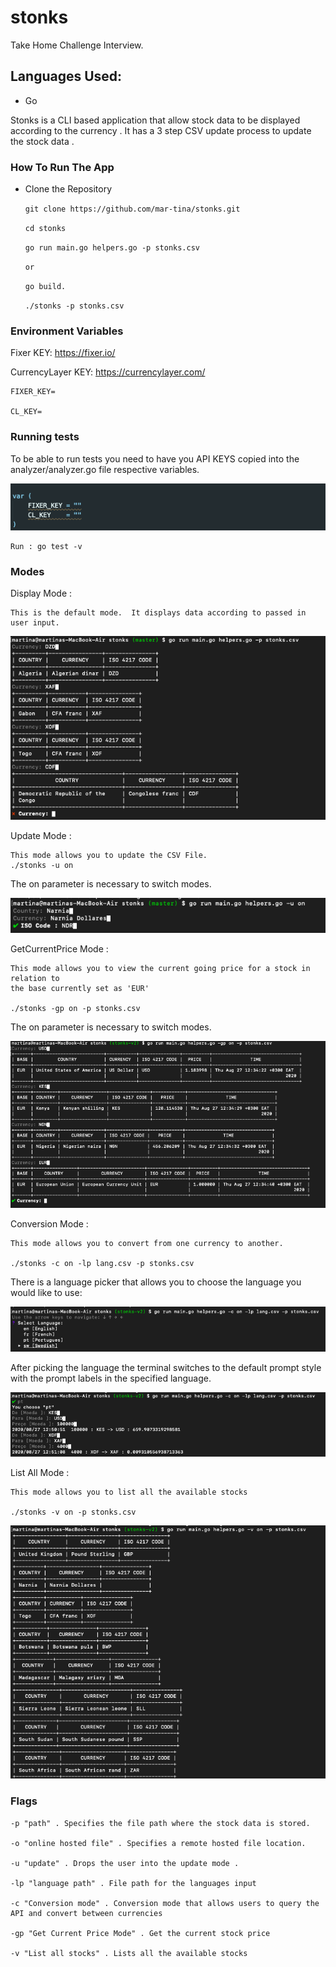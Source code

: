# stonks

Take Home Challenge Interview.

## Languages Used:

- Go

Stonks is a CLI based application that allow stock data to be displayed according to the currency . It has a 3
step CSV update process to update the stock data .

### How To Run The App

- Clone the Repository

  `git clone https://github.com/mar-tina/stonks.git`

  `cd stonks`

  `go run main.go helpers.go -p stonks.csv`

  `or`

  `go build.`

  `./stonks -p stonks.csv`

### Environment Variables

Fixer KEY: https://fixer.io/

CurrencyLayer KEY: https://currencylayer.com/

    FIXER_KEY=

    CL_KEY=

### Running tests

To be able to run tests you need to have you API KEYS copied into the analyzer/analyzer.go file
respective variables.

![Keys ](https://github.com/mar-tina/stonks/blob/stonks-v2/keys.png)

    Run : go test -v

### Modes

Display Mode :

    This is the default mode.  It displays data according to passed in user input.

![Default Mode](https://github.com/mar-tina/stonks/blob/master/defaultmode.png)

Update Mode :

    This mode allows you to update the CSV File.
    ./stonks -u on

The on parameter is necessary to switch modes.

![Update Mode](https://github.com/mar-tina/stonks/blob/master/updatemode.png)

GetCurrentPrice Mode :

    This mode allows you to view the current going price for a stock in relation to
    the base currently set as 'EUR'

    ./stonks -gp on -p stonks.csv

The on parameter is necessary to switch modes.

![GetCurrenPriceMode](https://github.com/mar-tina/stonks/blob/stonks-v2/gp.png)

Conversion Mode :

    This mode allows you to convert from one currency to another.

    ./stonks -c on -lp lang.csv -p stonks.csv

There is a language picker that allows you to choose the language you would like to use:

![LanguagePrompt](https://github.com/mar-tina/stonks/blob/stonks-v2/lp.png)

After picking the language the terminal switches to the default prompt style with the prompt labels in
the specified language.

![ConversionMode](https://github.com/mar-tina/stonks/blob/stonks-v2/convert.png)

List All Mode :

    This mode allows you to list all the available stocks

    ./stonks -v on -p stonks.csv

![ListAllMode](https://github.com/mar-tina/stonks/blob/stonks-v2/all.png)

### Flags

    -p "path" . Specifies the file path where the stock data is stored.

    -o "online hosted file" . Specifies a remote hosted file location.

    -u "update" . Drops the user into the update mode .

    -lp "language path" . File path for the languages input

    -c "Conversion mode" . Conversion mode that allows users to query the API and convert between currencies

    -gp "Get Current Price Mode" . Get the current stock price

    -v "List all stocks" . Lists all the available stocks
